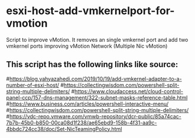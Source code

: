# esxi-host-add-vmkernelport-for-vmotion
Script to improve vMotion. It removes an single vmkernel port and add two vmkernel ports improving vMotion Network (Multiple Nic vMotion)


## This script has the following links like source: 
#https://blog.yahyazahedi.com/2019/10/19/add-vmkernel-adapter-to-a-number-of-esxi-host/
#https://collectingwisdom.com/powershell-split-string-multiple-delimiters/
#https://www.cloudaccess.net/cloud-control-panel-ccp/157-dns-management/322-subnet-masks-reference-table.html
#https://www.business.com/articles/powershell-interactive-menu/
#https://collectingwisdom.com/powershell-split-string-multiple-delimiters/
#https://vdc-repo.vmware.com/vmwb-repository/dcr-public/85a74cac-7b7b-45b0-b850-00ca08d1f238/ae65ebd9-158b-4f31-aa9c-4bbdc724cc38/doc/Set-NicTeamingPolicy.html

